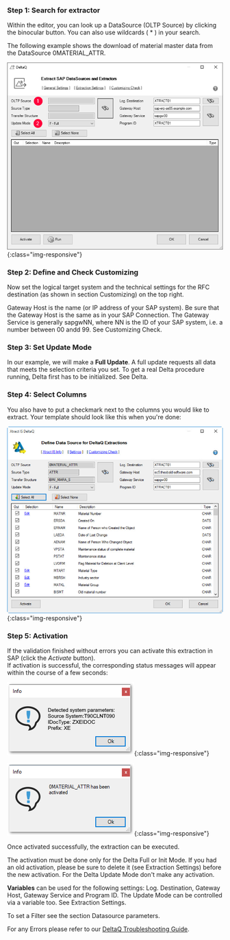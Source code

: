 ### Step 1: Search for extractor

Within the editor, you can look up a DataSource (OLTP Source) by clicking the binocular button. You can also use wildcards ( * ) in your search.

The following example shows the download of material master data from the DataSource 0MATERIAL_ATTR.

![search-ds-mat-attr](/img/content/search-ds-mat-attr.png){:class="img-responsive"}

### Step 2: Define and Check Customizing 

Now set the logical target system and the technical settings for the RFC destination (as shown in section Customizing) on the top right.

Gateway Host is the name (or IP address of your SAP system). Be sure that the Gateway Host is the same as in your SAP Connection.
The Gateway Service is generally sapgwNN, where NN is the ID of your SAP system, i.e. a number between 00 andd 99.
See Customizing Check.
  
### Step 3: Set Update Mode

In our example, we will make a **Full Update**. A full update requests all data that meets the selection criteria you set.
To get a real Delta procedure running, Delta first has to be initialized. See Delta.

### Step 4: Select Columns

You also have to put a checkmark next to the columns you would like to extract. Your template should look like this when you're done:

![Deltaq-Define-Data-Source-Filled](/img/content/Deltaq-Define-Data-Source-Filled.png){:class="img-responsive"}

### Step 5: Activation

If the validation finished without errors you can activate this extraction in SAP (click the *Activate* button).<br> 
If activation is successful, the corresponding status messages will appear within the course of a few seconds:

![Deltaq-System-Parameters-Info](/img/content/Deltaq-System-Parameters-Info.png){:class="img-responsive"}

![Deltaq-Generation-Successfull-Info](/img/content/Deltaq-Generation-Successfull-Info.png){:class="img-responsive"}

Once activated successfully, the extraction can be executed. 

The activation must be done only for the Delta Full or Init Mode.
If you had an old activation, please be sure to delete it (see Extraction Settings) before the new activation.
For the Delta Update Mode don't make any activation. 

**Variables** can be used for the following settings: Log. Destination, Gateway Host, Gateway Service and Program ID. 
The Update Mode can be controlled via a variable too. See Extraction Settings. 

To set a Filter see the section Datasource parameters.

 
For any Errors please refer to our [DeltaQ Troubleshooting Guide](https://my.theobald-software.com/index.php?/Knowledgebase/Article/View/107/4/deltaq-troubleshooting-guide). 
